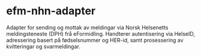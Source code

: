 # efm-nhn-adapter
Adapter for sending og mottak av meldingar via Norsk Helsenetts meldingsteneste (DPH) frå eFormidling. Handterer autentisering via HelseID, adressering basert på fødselsnummer og HER-id, samt prosessering av kvitteringar og svarmeldingar. 
